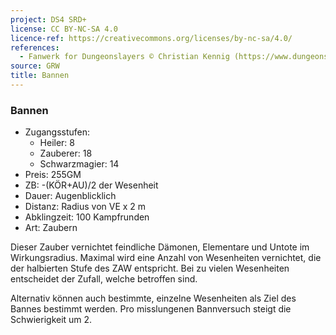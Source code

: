 ```yaml
---
project: DS4 SRD+
license: CC BY-NC-SA 4.0
licence-ref: https://creativecommons.org/licenses/by-nc-sa/4.0/
references: 
  - Fanwerk for Dungeonslayers © Christian Kennig (https://www.dungeonslayers.net/)
source: GRW
title: Bannen
---
```


### Bannen

- Zugangsstufen:
  - Heiler: 8
  - Zauberer: 18
  - Schwarzmagier: 14
- Preis: 255GM
- ZB: -(KÖR+AU)/2 der Wesenheit
- Dauer: Augenblicklich
- Distanz: Radius von VE x 2 m
- Abklingzeit: 100 Kampfrunden
- Art: Zaubern

Dieser Zauber vernichtet feindliche Dämonen, Elementare und Untote im Wirkungsradius. Maximal wird eine Anzahl von Wesenheiten vernichtet, die der halbierten Stufe des ZAW entspricht. Bei zu vielen Wesenheiten entscheidet der Zufall, welche betroffen sind.

Alternativ können auch bestimmte, einzelne Wesenheiten als Ziel des Bannes bestimmt werden. Pro misslungenen Bannversuch steigt die Schwierigkeit um 2.


